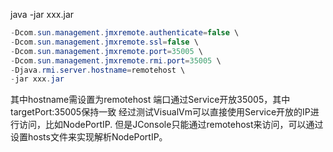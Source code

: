java -jar xxx.jar
```java -Dcom.sun.management.jmxremote \
-Dcom.sun.management.jmxremote.authenticate=false \
-Dcom.sun.management.jmxremote.ssl=false \
-Dcom.sun.management.jmxremote.port=35005 \
-Dcom.sun.management.jmxremote.rmi.port=35005 \
-Djava.rmi.server.hostname=remotehost \
-jar xxx.jar
```
其中hostname需设置为remotehost
端口通过Service开放35005，其中targetPort:35005保持一致
经过测试VisualVm可以直接使用Service开放的IP进行访问，比如NodePortIP.
但是JConsole只能通过remotehost来访问，可以通过设置hosts文件来实现解析NodePortIP。

